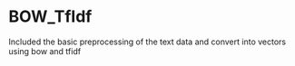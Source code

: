 # BOW_TfIdf 
Included the basic preprocessing of the text data and convert into vectors using bow and tfidf
